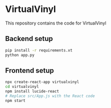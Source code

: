 # VirtualVinyl

This repository contains the code for VirtualVinyl


## Backend setup

```bash
pip install -r requirements.xt
python app.py
```

## Frontend setup

```bash
npx create-react-app virtualvinyl
cd virtualvinyl
npm install lucide-react
# Replace src/App.js with the React code
npm start
```
